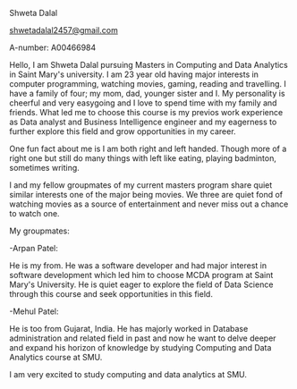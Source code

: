 Shweta Dalal

shwetadalal2457@gmail.com 

A-number: A00466984

Hello,
I am Shweta Dalal pursuing Masters in Computing and Data Analytics in Saint Mary's university. I am 23 year old having major interests in computer programming, watching movies, gaming, reading and travelling. I have a family of four; my mom, dad, younger sister and I. My personality is cheerful and very easygoing and I love to spend time with my family and friends. 
What led me to choose this course is my previos work experience as Data analyst and Business Intelligence engineer and my eagerness to further explore this field and grow opportunities in my career.

One fun fact about me is I am both right and left handed. Though more of a right one but still do many things with left like eating, playing badminton, sometimes writing.

I and my fellow groupmates of my current masters program share quiet similar interests one of the major being movies. We three are quiet fond of watching movies as a source of entertainment and never miss out a chance to watch one.

My groupmates:

-Arpan Patel:


He is my from. He was a software developer and had major interest in software development which led him to choose MCDA program at Saint Mary's University. He is quiet eager to explore the field of Data Science through this course and seek opportunities in this field.

-Mehul Patel:

He is too from Gujarat, India. He has majorly worked in Database administration and related field in past and now he want to delve deeper and expand his horizon of knowledge by studying Computing and Data Analytics course at SMU.


I am very excited to study computing and data analytics at SMU.
